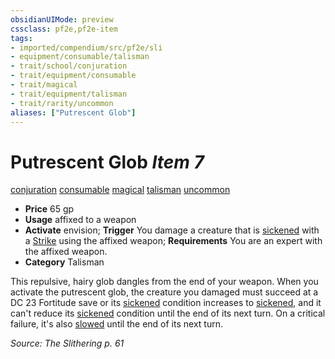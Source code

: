 ```yaml
---
obsidianUIMode: preview
cssclass: pf2e,pf2e-item
tags:
- imported/compendium/src/pf2e/sli
- equipment/consumable/talisman
- trait/school/conjuration
- trait/equipment/consumable
- trait/magical
- trait/equipment/talisman
- trait/rarity/uncommon
aliases: ["Putrescent Glob"]
---
```

# Putrescent Glob *Item 7*  
[conjuration](conjuration.md)  [consumable](consumable.md)  [magical](magical.md)  [talisman](talisman.md)  [uncommon](uncommon.md)  

- **Price** 65 gp
- **Usage** affixed to a weapon
- **Activate** envision; **Trigger** You damage a creature that is [sickened](conditions.md#Sickened) with a [Strike](strike.md) using the affixed weapon; **Requirements** You are an expert with the affixed weapon.
- **Category** Talisman

This repulsive, hairy glob dangles from the end of your weapon. When you activate the putrescent glob, the creature you damaged must succeed at a DC 23 Fortitude save or its [sickened](conditions.md#Sickened) condition increases to [sickened](conditions.md#Sickened), and it can't reduce its [sickened](conditions.md#Sickened) condition until the end of its next turn. On a critical failure, it's also [slowed](conditions.md#Slowed) until the end of its next turn.

*Source: The Slithering p. 61*